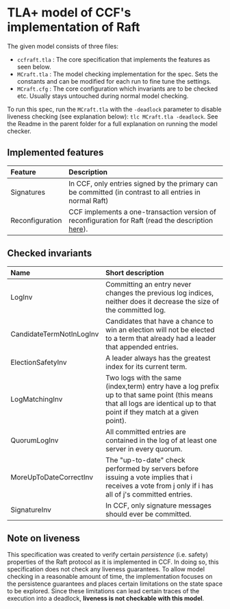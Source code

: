 # TLA+ model of CCF's implementation of Raft

The given model consists of three files:

- `ccfraft.tla` : The core specification that implements the features as seen below.
- `MCraft.tla` : The model checking implementation for the spec. Sets the constants and can be modified for each run to
  fine tune the settings.
- `MCraft.cfg` : The core configuration which invariants are to be checked etc. Usually stays untouched during normal
  model checking.

To run this spec, run the `MCraft.tla` with the `-deadlock` parameter to disable liveness checking (see explanation
below): `tlc MCraft.tla -deadlock`. See the Readme in the parent folder for a full explanation on running the model checker.

## Implemented features

| Feature | Description |
| :------ | :---------- |
| Signatures | In CCF, only entries signed by the primary can be committed (in contrast to all entries in normal Raft) |
| Reconfiguration | CCF implements a one-transaction version of reconfiguration for Raft (read the description [here](https://microsoft.github.io/CCF/main/overview/consensus.html)). |

## Checked invariants

| Name | Short description |
| :--- | :---------------- |
| LogInv | Committing an entry never changes the previous log indices, neither does it decrease the size of the committed log. |
| CandidateTermNotInLogInv | Candidates that have a chance to win an election will not be elected to a term that already had a leader that appended entries. |
| ElectionSafetyInv | A leader always has the greatest index for its current term. |
| LogMatchingInv | Two logs with the same (index,term) entry have a log prefix up to that same point (this means that all logs are identical up to that point if they match at a given point). |
| QuorumLogInv | All committed entries are contained in the log of at least one server in every quorum. |
| MoreUpToDateCorrectInv | The "up-to-date" check performed by servers before issuing a vote implies that i receives a vote from j only if i has all of j's committed entries. |
| SignatureInv | In CCF, only signature messages should ever be committed. |

## Note on liveness

This specification was created to verify certain *persistence* (i.e. safety) properties of the Raft protocol as it is
implemented in CCF. In doing so, this specification does not check any liveness guarantees. To allow model checking
in a reasonable amount of time, the implementation focuses on the persistence guarantees and places certain limitations
on the state space to be explored. Since these limitations can lead certain traces of the execution into a deadlock,
**liveness is not checkable with this model**.
